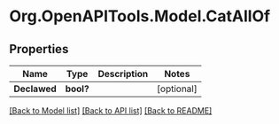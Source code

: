# Org.OpenAPITools.Model.CatAllOf
## Properties

Name | Type | Description | Notes
------------ | ------------- | ------------- | -------------
**Declawed** | **bool?** |  | [optional] 

[[Back to Model list]](../README.md#documentation-for-models) [[Back to API list]](../README.md#documentation-for-api-endpoints) [[Back to README]](../README.md)

